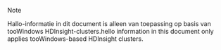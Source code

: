 > [!NOTE]
> <span data-ttu-id="797d4-101">Hallo-informatie in dit document is alleen van toepassing op basis van tooWindows HDInsight-clusters.</span><span class="sxs-lookup"><span data-stu-id="797d4-101">hello information in this document only applies tooWindows-based HDInsight clusters.</span></span>
> 
> 

